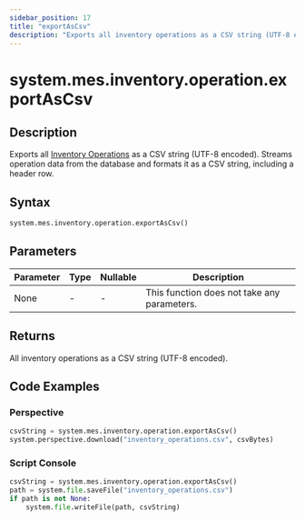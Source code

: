 ```yaml
---
sidebar_position: 17
title: "exportAsCsv"
description: "Exports all inventory operations as a CSV string (UTF-8 encoded)"
---
```


# system.mes.inventory.operation.exportAsCsv

## Description

Exports all [Inventory Operations](../../data-model/inventory-operation-model/inventory-operation) as a CSV string (UTF-8 encoded). 
Streams operation data from the database and formats it as a CSV string, including a header row.

## Syntax

```python
system.mes.inventory.operation.exportAsCsv()
```

## Parameters

| Parameter | Type | Nullable | Description                                 |
|-----------|------|----------|---------------------------------------------|
| None      | -    | -        | This function does not take any parameters. |

## Returns

All inventory operations as a CSV string (UTF-8 encoded).

## Code Examples

### Perspective
```python
csvString = system.mes.inventory.operation.exportAsCsv()
system.perspective.download("inventory_operations.csv", csvBytes)
```

### Script Console
```python
csvString = system.mes.inventory.operation.exportAsCsv()
path = system.file.saveFile("inventory_operations.csv")
if path is not None:
	system.file.writeFile(path, csvString)
```


